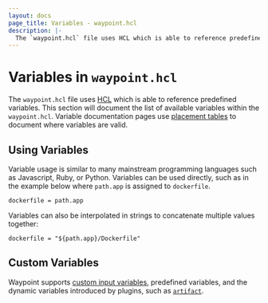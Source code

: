 ```yaml
---
layout: docs
page_title: Variables - waypoint.hcl
description: |-
  The `waypoint.hcl` file uses HCL which is able to reference predefined variables. This section documents the list of available variables within the `waypoint.hcl`.
---
```


# Variables in `waypoint.hcl`

The `waypoint.hcl` file uses [HCL](https://github.com/hashicorp/hcl) which
is able to reference predefined variables. This section will document the
list of available variables within the `waypoint.hcl`. Variable documentation
pages use [placement tables](../docs/waypoint-hcl#placement-tables)
to document where variables are valid.

## Using Variables

Variable usage is similar to many mainstream programming languages such
as Javascript, Ruby, or Python. Variables can be used directly, such as
in the example below where `path.app` is assigned to `dockerfile`.

```hcl
dockerfile = path.app
```

Variables can also be interpolated in strings to concatenate multiple
values together:

```hcl
dockerfile = "${path.app}/Dockerfile"
```

## Custom Variables

Waypoint supports [custom input variables](../docs/waypoint-hcl/variables/input), predefined
variables, and the dynamic variables introduced by plugins, such as
[`artifact`](../docs/waypoint-hcl/variables/artifact).
